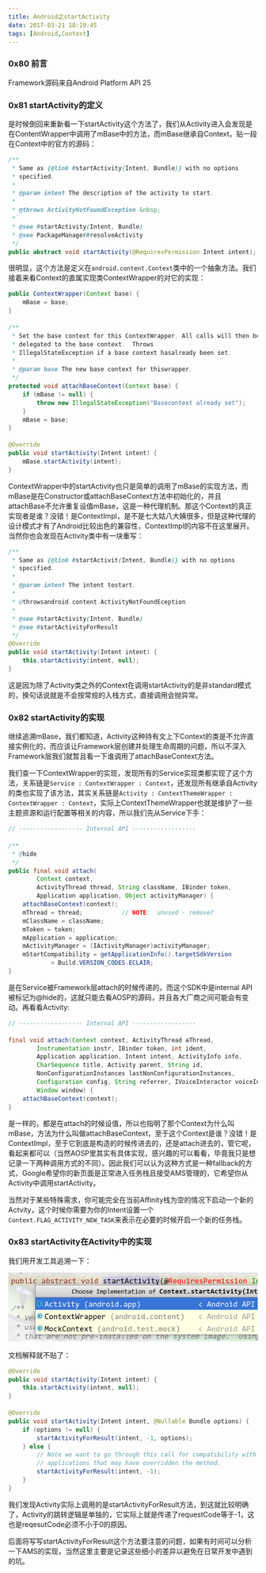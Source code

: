 ```yaml
---
title: Android之startActivity
date: 2017-03-21 18:19:45
tags: [Android,Context]
---
```


### 0x80 前言
Framework源码来自Android Platform API 25

### 0x81 startActivity的定义

是时候倒回来重新看一下startActivity这个方法了，我们从Activity进入会发现是在ContentWrapper中调用了mBase中的方法，而mBase继承自Context，贴一段在Context中的官方的源码：

```Java
/**
 * Same as {@link #startActivity(Intent, Bundle)} with no options
 * specified.
 *
 * @param intent The description of the activity to start.
 *
 * @throws ActivityNotFoundException &nbsp;
 *`
 * @see #startActivity(Intent, Bundle)
 * @see PackageManager#resolveActivity
 */
public abstract void startActivity(@RequiresPermission Intent intent);
```

很明显，这个方法是定义在`android.content.Context`类中的一个抽象方法。我们接着来看Context的直属实现类ContextWrapper的对它的实现：

```Java
public ContextWrapper(Context base) {
    mBase = base;
}

/**
 * Set the base context for this ContextWrapper. All calls will then be
 * delegated to the base context.  Throws
 * IllegalStateException if a base context hasalready been set.
 * 
 * @param base The new base context for thiswrapper.
 */
protected void attachBaseContext(Context base) {
    if (mBase != null) {
        throw new IllegalStateException("Basecontext already set");
    }
    mBase = base;
}

@Override
public void startActivity(Intent intent) {
    mBase.startActivity(intent);
}
```

ContextWrapper中的startActivity也只是简单的调用了mBase的实现方法，而mBase是在Constructor或attachBaseContext方法中初始化的，并且attachBase不允许重复设值mBase，这是一种代理机制。那这个Context的真正实现者是谁？没错！是ContextImpl，是不是七大姑八大姨很多，但是这种代理的设计模式才有了Android比较出色的兼容性，ContextImpl的内容不在这里展开。当然你也会发现在Activity类中有一块重写：

```Java
/**
 * Same as {@link #startActivit(Intent, Bundle)} with no options
 * specified.
 *
 * @param intent The intent tostart.
 *
 * @throwsandroid.content.ActivityNotFoundEception
 *
 * @see #startActivity(Intent, Bundle)
 * @see #startActivityForResult
 */
@Override
public void startActivity(Intent intent) {
    this.startActivity(intent, null);
}
```

这是因为除了Activity类之外的Context在调用startActivity的是非standard模式的，换句话说就是不会按常规的入栈方式，直接调用会抛异常。

### 0x82 startActivity的实现

继续追溯mBase，我们都知道，Activity这种持有文上下Context的类是不允许直接实例化的，而应该让Framework层创建并处理生命周期的问题，所以不深入Framework层我们就暂且看一下谁调用了attachBaseContext方法。

我们查一下ContextWrapper的实现，发现所有的Service实现类都实现了这个方法，关系链是`Service : ContextWrapper : Context`，还发现所有继承自Activity的类也实现了该方法，其实关系链是`Activity : ContextThemeWrapper : ContextWrapper : Context`，实际上ContextThemeWrapper也就是维护了一些主题资源和运行配置等相关的内容，所以我们先从Service下手：

```Java
// ------------------ Internal API ------------------

/**
 * @hide
 */
public final void attach(
        Context context,
        ActivityThread thread, String className, IBinder token,
        Application application, Object activityManager) {
    attachBaseContext(context);
    mThread = thread;           // NOTE:  unused - remove?
    mClassName = className;
    mToken = token;
    mApplication = application;
    mActivityManager = (IActivityManager)activityManager;
    mStartCompatibility = getApplicationInfo().targetSdkVersion
            < Build.VERSION_CODES.ECLAIR;
}
```

是在Service被Framework层attach的时候传递的，而这个SDK中是internal API被标记为@hide的，这就只能去看AOSP的源码，并且各大厂商之间可能会有变动。再看看Activity:

```Java
// ------------------ Internal API ------------------

final void attach(Context context, ActivityThread aThread,
        Instrumentation instr, IBinder token, int ident,
        Application application, Intent intent, ActivityInfo info,
        CharSequence title, Activity parent, String id,
        NonConfigurationInstances lastNonConfigurationInstances,
        Configuration config, String referrer, IVoiceInteractor voiceInteractor,
        Window window) {
    attachBaseContext(context);
}
```

是一样的，都是在attach的时候设值，所以也指明了那个Context为什么叫mBase，方法为什么叫做attachBaseContext，至于这个Context是谁？没错！是ContextImpl，至于它到底是构造的时候传进去的，还是attach进去的，管它呢，看起来都可以（当然AOSP里其实有具体实现，感兴趣的可以看看，毕竟我只是想记录一下两种调用方式的不同）。因此我们可以认为这种方式是一种fallback的方式，Google希望你的新页面是正常进入任务栈且接受AMS管理的，它希望你从Activity中调用startActivity。

当然对于某些特殊需求，你可能完全在当前Affinity栈为空的情况下启动一个新的Actvity，这个时候你需要为你的Intent设置一个`Context.FLAG_ACTIVITY_NEW_TASK`来表示在必要的时候开启一个新的任务栈。

### 0x83 startActivity在Activity中的实现

我们用开发工具追溯一下：

![startActivity的实现类](/images/2017_03_21_01.png)

文档解释就不贴了：

```Java
@Override
public void startActivity(Intent intent) {
    this.startActivity(intent, null);
}

@Override
public void startActivity(Intent intent, @Nullable Bundle options) {
    if (options != null) {
        startActivityForResult(intent, -1, options);
    } else {
        // Note we want to go through this call for compatibility with
        // applications that may have overridden the method.
        startActivityForResult(intent, -1);
    }
}
```

我们发现Activity实际上调用的是startActivityForResult方法，到这就比较明确了，Activity的跳转逻辑是单独的，它实际上就是传递了requestCode等于-1，这也是reqesutCode必须不小于0的原因。

后面将写写startActivityForResult这个方法要注意的问题，如果有时间可以分析一下AMS的实现，当然这里主要是记录这些细小的差异以避免在日常开发中遇到的坑。
